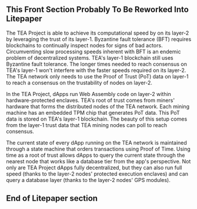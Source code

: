  ## This Front Section Probably To Be Reworked Into Litepaper
 
The TEA Project is able to achieve its computational speed by on its layer-2 by leveraging the trust of its layer-1. Byzantine fault tolerance (BFT) requires blockchains to continually inspect nodes for signs of bad actors. Circumventing slow processing speeds inherent with BFT is an endemic problem of decentralized systems. TEA's layer-1 blockchain still uses Byzantine fault tolerance. The longer times needed to reach consensus on TEA's layer-1 won't interfere with the faster speeds required on its layer-2. The TEA network only needs to use the Proof of Trust (PoT) data on layer-1 to reach a consensus on the trustability of nodes on layer-2.

In the TEA Project, dApps run Web Assembly code on layer-2 within hardware-protected enclaves. TEA's root of trust comes from miners' hardware that forms the distributed nodes of the TEA network. Each mining machine has an embedded TPM chip that generates PoT data. This PoT data is stored on TEA's layer-1 blockchain. The beauty of this setup comes from the layer-1 trust data that TEA mining nodes can poll to reach consensus. 

The current state of every dApp running on the TEA network is maintained through a state machine that orders transactions using Proof of Time. Using time as a root of trust allows dApps to query the current state through the nearest node that works like a database tier from the app's perspective. Not only are TEA Project dApps fully decentralized, but they can also run full speed (thanks to the layer-2 nodes' protected execution enclaves) and can query a database layer (thanks to the layer-2 nodes' GPS modules).

## End of Litepaper section



